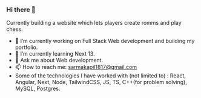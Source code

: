 ### Hi there 👋

<!--
**kapilsarma2002/kapilsarma2002** is a ✨ _special_ ✨ repository because its `README.md` (this file) appears on your GitHub profile.

Here are some ideas to get you started:
-->

Currently building a website which lets players create romms and play chess.

- 🔭 I’m currently working on Full Stack Web development and building my portfolio.
- 🌱 I’m currently learning Next 13.
- 💬 Ask me about Web development.
- 📫 How to reach me: sarmakapil1817@gmail.com
- Some of the technologies I have worked with (not limited to) : React, Angular, Next, Node, TailwindCSS, JS, TS,  C++(for problem solving), MySQL, Postgres.
